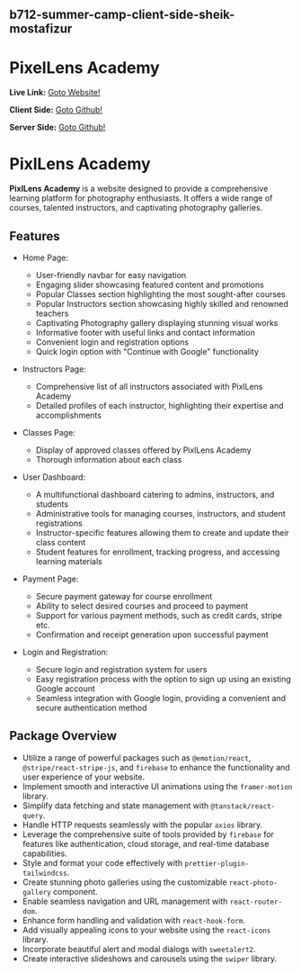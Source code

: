 ## b712-summer-camp-client-side-sheik-mostafizur

# PixelLens Academy

**Live Link:** [Goto Website!](https://pixellens-academy.web.app/)

**Client Side:** [Goto Github!](https://github.com/programming-hero-web-course1/b712-summer-camp-client-side-sheik-mostafizur.git)

**Server Side:** [Goto Github!](https://github.com/programming-hero-web-course1/b7a12-summer-camp-server_side-sheik-mostafizur.git)

# PixlLens Academy

**PixlLens Academy** is a website designed to provide a comprehensive learning platform for photography enthusiasts. It offers a wide range of courses, talented instructors, and captivating photography galleries.

## Features

- Home Page:

  - User-friendly navbar for easy navigation
  - Engaging slider showcasing featured content and promotions
  - Popular Classes section highlighting the most sought-after courses
  - Popular Instructors section showcasing highly skilled and renowned teachers
  - Captivating Photography gallery displaying stunning visual works
  - Informative footer with useful links and contact information
  - Convenient login and registration options
  - Quick login option with "Continue with Google" functionality

- Instructors Page:

  - Comprehensive list of all instructors associated with PixlLens Academy
  - Detailed profiles of each instructor, highlighting their expertise and accomplishments

- Classes Page:

  - Display of approved classes offered by PixlLens Academy
  - Thorough information about each class

- User Dashboard:

  - A multifunctional dashboard catering to admins, instructors, and students
  - Administrative tools for managing courses, instructors, and student registrations
  - Instructor-specific features allowing them to create and update their class content
  - Student features for enrollment, tracking progress, and accessing learning materials

- Payment Page:

  - Secure payment gateway for course enrollment
  - Ability to select desired courses and proceed to payment
  - Support for various payment methods, such as credit cards, stripe etc.
  - Confirmation and receipt generation upon successful payment

- Login and Registration:
  - Secure login and registration system for users
  - Easy registration process with the option to sign up using an existing Google account
  - Seamless integration with Google login, providing a convenient and secure authentication method

## Package Overview

- Utilize a range of powerful packages such as `@emotion/react`, `@stripe/react-stripe-js`, and `firebase` to enhance the functionality and user experience of your website.
- Implement smooth and interactive UI animations using the `framer-motion` library.
- Simplify data fetching and state management with `@tanstack/react-query`.
- Handle HTTP requests seamlessly with the popular `axios` library.
- Leverage the comprehensive suite of tools provided by `firebase` for features like authentication, cloud storage, and real-time database capabilities.
- Style and format your code effectively with `prettier-plugin-tailwindcss`.
- Create stunning photo galleries using the customizable `react-photo-gallery` component.
- Enable seamless navigation and URL management with `react-router-dom`.
- Enhance form handling and validation with `react-hook-form`.
- Add visually appealing icons to your website using the `react-icons` library.
- Incorporate beautiful alert and modal dialogs with `sweetalert2`.
- Create interactive slideshows and carousels using the `swiper` library.
